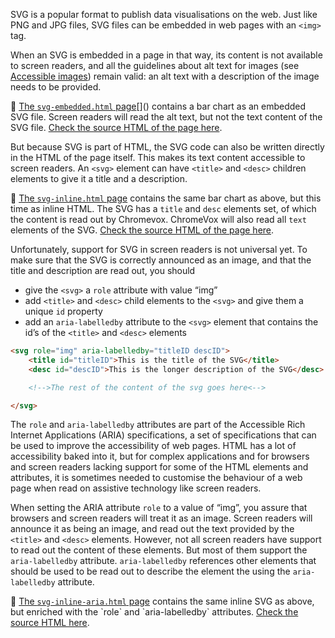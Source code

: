 SVG is a popular format to publish data visualisations on the web. Just like PNG and JPG files, SVG files can be embedded in web pages with an `<img>` tag.

When an SVG is embedded in a page in that way, its content is not available to screen readers, and all the guidelines about alt text for images (see <span class='internal-link'>[Accessible images](accessible-images)</span>) remain valid: an alt text with a description of the image needs to be provided.

<aside>
🔗 <a href='https://officepublicationseu.github.io/accessible-html-dataviz/svg-embedded.html'>The <code>svg-embedded.html</code> page</a>[]() contains a bar chart as an embedded SVG file. Screen readers will read the alt text, but not the text content of the SVG file. <a href='https://github.com/officepublicationseu/accessible-html-dataviz/blob/master/svg-embedded.html'>Check the source HTML of the page here</a>.

</aside>

But because SVG is part of HTML, the SVG code can also be written directly in the HTML of the page itself. This makes its text content accessible to screen readers. An `<svg>` element can have `<title>` and `<desc>` children elements to give it a title and a description.

<aside>
🔗 <a href='https://officepublicationseu.github.io/accessible-html-dataviz/svg-inline.html'>The <code>svg-inline.html</code> page</a> contains the same bar chart as above, but this time as inline HTML. The SVG has a <code>title</code> and <code>desc</code> elements set, of which the content is read out by Chromevox. ChromeVox will also read all <code>text</code> elements of the SVG. <a href='https://github.com/officepublicationseu/accessible-html-dataviz/blob/master/svg-inline.html'>Check the source HTML of the page here</a>.

</aside>

 Unfortunately, support for SVG in screen readers is not universal yet. To make sure that the SVG is correctly announced as an image, and that the title and description are read out, you should

- give the `<svg>` a `role` attribute with value “img”
- add `<title>` and `<desc>` child elements to the `<svg>` and give them a unique `id` property
- add an `aria-labelledby` attribute to the `<svg>` element that contains the id’s of the `<title>` and `<desc>` elements

```html
<svg role="img" aria-labelledby="titleID descID">
	<title id="titleID">This is the title of the SVG</title>
	<desc id="descID">This is the longer description of the SVG</desc>

	<!-->The rest of the content of the svg goes here<-->

</svg>
```

The `role` and `aria-labelledby` attributes are part of the Accessible Rich Internet Applications (ARIA) specifications, a set of specifications that can be used to improve the accessibility of web pages. HTML has a lot of accessibility baked into it, but for complex applications and for browsers and screen readers lacking support for some of the HTML elements and attributes, it is sometimes needed to customise the behaviour of a web page when read on assistive technology like screen readers.

When setting the ARIA attribute `role` to a value of “img”, you assure that browsers and screen readers will treat it as an image. Screen readers will announce it as being an image, and read out the text provided by the `<title>` and `<desc>` elements. However, not all screen readers have support to read out the content of these elements. But most of them support the `aria-labelledby` attribute. `aria-labelledby` references other elements that should be used to be read out to describe the element the using the `aria-labelledby` attribute.

<aside>
🔗 <a href='https://officepublicationseu.github.io/accessible-html-dataviz/svg-inline-aria.html'>The <code>svg-inline-aria.html</code> page</a> contains the same inline SVG as above, but enriched with the `role` and `aria-labelledby` attributes. <a href='https://github.com/officepublicationseu/accessible-html-dataviz/blob/master/svg-inline-aria.html'>Check the source HTML here</a>.
</aside>
